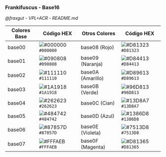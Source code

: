 ### Frankifuscus - Base16
*@fraxgut* - *VPL+ACR* - *README.md*

| Colores Base | Código HEX | Otros Colores | Código HEX |
|-------------|------------|---------------|------------|
| base00      | ![#000000](https://placehold.co/15x15/000000/000000.png) `#000000`  | base08 (Rojo) | ![#D81323](https://placehold.co/15x15/D81323/D81323.png) `#D81323`  |
| base01      | ![#090808](https://placehold.co/15x15/090808/090808.png) `#090808`  | base09 (Naranja) | ![#D84413](https://placehold.co/15x15/D84413/D84413.png) `#D84413`  |
| base02      | ![#111110](https://placehold.co/15x15/111110/111110.png) `#111110`  | base0A (Amarillo) | ![#D89613](https://placehold.co/15x15/D89613/D89613.png) `#D89613`  |
| base03      | ![#1A1918](https://placehold.co/15x15/1A1918/1A1918.png) `#1A1918`  | base0B (Verde) | ![#96D813](https://placehold.co/15x15/96D813/96D813.png) `#96D813`  |
| base04      | ![#262623](https://placehold.co/15x15/262623/262623.png) `#262623`  | base0C (Cian) | ![#13D8A7](https://placehold.co/15x15/13D8A7/13D8A7.png) `#13D8A7`  |
| base05      | ![#484742](https://placehold.co/15x15/484742/484742.png) `#484742`  | base0D (Azul) | ![#1386D8](https://placehold.co/15x15/1386D8/1386D8.png) `#1386D8`  |
| base06      | ![#87857D](https://placehold.co/15x15/87857D/87857D.png) `#87857D`  | base0E (Violeta) | ![#7513D8](https://placehold.co/15x15/7513D8/7513D8.png) `#7513D8`  |
| base07      | ![#FFFAEB](https://placehold.co/15x15/FFFAEB/FFFAEB.png) `#FFFAEB`  | base0F (Magenta) | ![#D81365](https://placehold.co/15x15/D81365/D81365.png) `#D81365`  |
